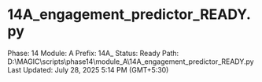 # 14A_engagement_predictor_READY.py

Phase: 14
Module: A
Prefix: 14A_
Status: Ready
Path: D:\MAGIC\scripts\phase14\module_A\14A_engagement_predictor_READY.py
Last Updated: July 28, 2025 5:14 PM (GMT+5:30)
